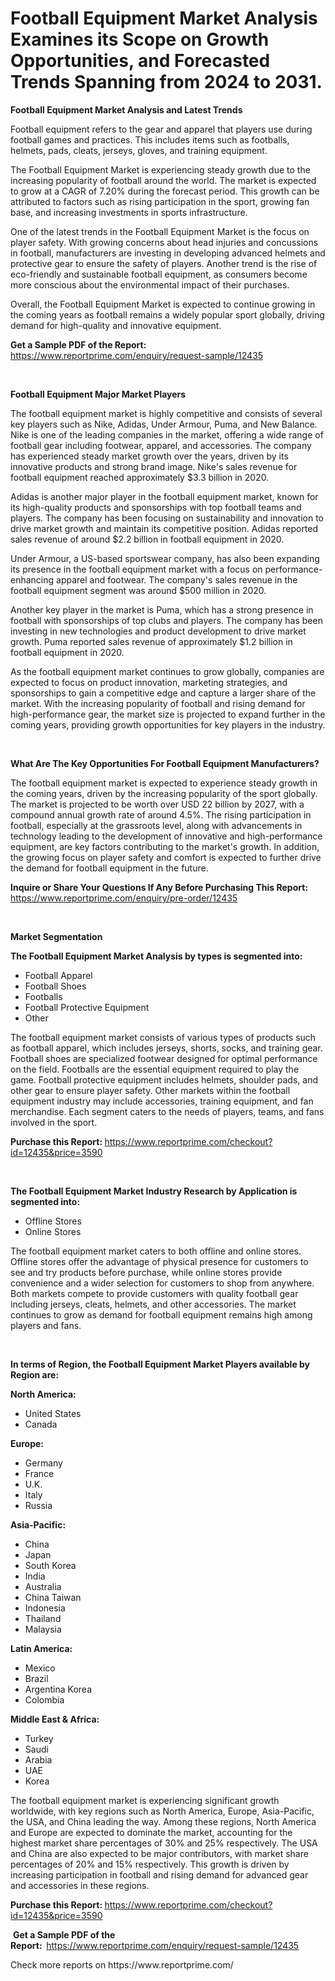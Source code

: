 <p><h1>Football Equipment Market Analysis Examines its Scope on Growth Opportunities, and Forecasted Trends Spanning from 2024 to 2031.</h1></p><p><strong>Football Equipment Market Analysis and Latest Trends</strong></p>
<p><p>Football equipment refers to the gear and apparel that players use during football games and practices. This includes items such as footballs, helmets, pads, cleats, jerseys, gloves, and training equipment. </p><p>The Football Equipment Market is experiencing steady growth due to the increasing popularity of football around the world. The market is expected to grow at a CAGR of 7.20% during the forecast period. This growth can be attributed to factors such as rising participation in the sport, growing fan base, and increasing investments in sports infrastructure.</p><p>One of the latest trends in the Football Equipment Market is the focus on player safety. With growing concerns about head injuries and concussions in football, manufacturers are investing in developing advanced helmets and protective gear to ensure the safety of players. Another trend is the rise of eco-friendly and sustainable football equipment, as consumers become more conscious about the environmental impact of their purchases.</p><p>Overall, the Football Equipment Market is expected to continue growing in the coming years as football remains a widely popular sport globally, driving demand for high-quality and innovative equipment.</p></p>
<p><strong>Get a Sample PDF of the Report:&nbsp;</strong> <a href="https://www.reportprime.com/enquiry/request-sample/12435">https://www.reportprime.com/enquiry/request-sample/12435</a></p>
<p>&nbsp;</p>
<p><strong>Football Equipment Major Market Players</strong></p>
<p><p>The football equipment market is highly competitive and consists of several key players such as Nike, Adidas, Under Armour, Puma, and New Balance. Nike is one of the leading companies in the market, offering a wide range of football gear including footwear, apparel, and accessories. The company has experienced steady market growth over the years, driven by its innovative products and strong brand image. Nike's sales revenue for football equipment reached approximately $3.3 billion in 2020.</p><p>Adidas is another major player in the football equipment market, known for its high-quality products and sponsorships with top football teams and players. The company has been focusing on sustainability and innovation to drive market growth and maintain its competitive position. Adidas reported sales revenue of around $2.2 billion in football equipment in 2020.</p><p>Under Armour, a US-based sportswear company, has also been expanding its presence in the football equipment market with a focus on performance-enhancing apparel and footwear. The company's sales revenue in the football equipment segment was around $500 million in 2020.</p><p>Another key player in the market is Puma, which has a strong presence in football with sponsorships of top clubs and players. The company has been investing in new technologies and product development to drive market growth. Puma reported sales revenue of approximately $1.2 billion in football equipment in 2020.</p><p>As the football equipment market continues to grow globally, companies are expected to focus on product innovation, marketing strategies, and sponsorships to gain a competitive edge and capture a larger share of the market. With the increasing popularity of football and rising demand for high-performance gear, the market size is projected to expand further in the coming years, providing growth opportunities for key players in the industry.</p></p>
<p>&nbsp;</p>
<p><strong>What Are The Key Opportunities For Football Equipment Manufacturers?</strong></p>
<p><p>The football equipment market is expected to experience steady growth in the coming years, driven by the increasing popularity of the sport globally. The market is projected to be worth over USD 22 billion by 2027, with a compound annual growth rate of around 4.5%. The rising participation in football, especially at the grassroots level, along with advancements in technology leading to the development of innovative and high-performance equipment, are key factors contributing to the market's growth. In addition, the growing focus on player safety and comfort is expected to further drive the demand for football equipment in the future.</p></p>
<p><strong>Inquire or Share Your Questions If Any Before Purchasing This Report:</strong> <a href="https://www.reportprime.com/enquiry/pre-order/12435">https://www.reportprime.com/enquiry/pre-order/12435</a></p>
<p>&nbsp;</p>
<p><strong>Market Segmentation</strong></p>
<p><strong>The Football Equipment Market Analysis by types is segmented into:</strong></p>
<p><ul><li>Football Apparel</li><li>Football Shoes</li><li>Footballs</li><li>Football Protective Equipment</li><li>Other</li></ul></p>
<p><p>The football equipment market consists of various types of products such as football apparel, which includes jerseys, shorts, socks, and training gear. Football shoes are specialized footwear designed for optimal performance on the field. Footballs are the essential equipment required to play the game. Football protective equipment includes helmets, shoulder pads, and other gear to ensure player safety. Other markets within the football equipment industry may include accessories, training equipment, and fan merchandise. Each segment caters to the needs of players, teams, and fans involved in the sport.</p></p>
<p><strong>Purchase this Report:&nbsp;</strong><a href="https://www.reportprime.com/checkout?id=12435&price=3590">https://www.reportprime.com/checkout?id=12435&price=3590</a></p>
<p>&nbsp;</p>
<p><strong>The Football Equipment Market Industry Research by Application is segmented into:</strong></p>
<p><ul><li>Offline Stores</li><li>Online Stores</li></ul></p>
<p><p>The football equipment market caters to both offline and online stores. Offline stores offer the advantage of physical presence for customers to see and try products before purchase, while online stores provide convenience and a wider selection for customers to shop from anywhere. Both markets compete to provide customers with quality football gear including jerseys, cleats, helmets, and other accessories. The market continues to grow as demand for football equipment remains high among players and fans.</p></p>
<p>&nbsp;</p>
<p><strong>In terms of Region, the Football Equipment Market Players available by Region are:</strong></p>
<p>
    <p> <strong> North America: </strong>
        <ul>
            <li>United States</li>
            <li>Canada</li>
        </ul>
        </p> 
    <p> <strong> Europe: </strong>
        <ul>
            <li>Germany</li>
            <li>France</li>
            <li>U.K.</li>
            <li>Italy</li>
            <li>Russia</li>
        </ul>
        </p> 
    <p> <strong> Asia-Pacific: </strong>
        <ul>
            <li>China</li>
            <li>Japan</li>
            <li>South Korea</li>
            <li>India</li>
            <li>Australia</li>
            <li>China Taiwan</li>
            <li>Indonesia</li>
            <li>Thailand</li>
            <li>Malaysia</li>
        </ul>
        </p> 
    <p> <strong> Latin America: </strong>
        <ul>
            <li>Mexico</li>
            <li>Brazil</li>
            <li>Argentina Korea</li>
            <li>Colombia</li>
        </ul>
        </p> 
    <p> <strong> Middle East & Africa: </strong>
        <ul>
            <li>Turkey</li>
            <li>Saudi</li>
            <li>Arabia</li>
            <li>UAE</li>
            <li>Korea</li>
        </ul>
    </p>
    </p>
<p><p>The football equipment market is experiencing significant growth worldwide, with key regions such as North America, Europe, Asia-Pacific, the USA, and China leading the way. Among these regions, North America and Europe are expected to dominate the market, accounting for the highest market share percentages of 30% and 25% respectively. The USA and China are also expected to be major contributors, with market share percentages of 20% and 15% respectively. This growth is driven by increasing participation in football and rising demand for advanced gear and accessories in these regions.</p></p>
<p><strong>Purchase this Report: </strong><a href="https://www.reportprime.com/checkout?id=12435&price=3590">https://www.reportprime.com/checkout?id=12435&price=3590</a></p>
<p>&nbsp;<strong>Get a Sample PDF of the Report:&nbsp;&nbsp;</strong><a href="https://www.reportprime.com/enquiry/request-sample/12435">https://www.reportprime.com/enquiry/request-sample/12435</a></p>
<p><strong></strong></p>
<p>Check more reports on https://www.reportprime.com/</p>